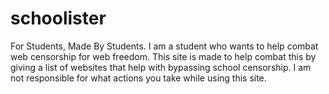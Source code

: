 # schoolister
For Students, Made By Students.
I am a student who wants to help combat web censorship for web freedom. This site is made to help combat this by giving a list of websites that help with bypassing school censorship. I am not responsible for what actions you take while using this site.
